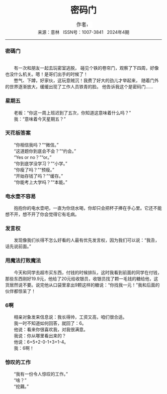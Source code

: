 # <center>密码门</center> 

<div align=center><img src="https://raw.githubusercontent.com/leaguecn/magazines/main/img_authors/%25d7%25f7%25d5%25df%25a3%25ba.jpg"></div> 

<center>来源：意林   ISSN号：1007-3841   2024年4期</center> 


* * *


### 密碼门

  
<br>　　有一次和朋友一起去玩密室逃脱， 碰见个铁的卷帘门，观察了下四周，好像也没什么机关。嗯！是哥们出手的时候了！  
　　憋气、下蹲，好家伙，这玩意贼沉！我费了好大的劲儿才举起来， 随着门外的世界逐渐放大，缓缓出现了工作人员铁青的脸。 他告诉我这个是密码门……

### 星期五

  
　　老板：“你这一周上班迟到了五次，你知道这意味着什么吗？”  
　　我：“意味着今天星期五？”

### 天花板答案

  
　　“你相信我吗？”“微信。”  
　　“这道题你到底会不会？”“约会。”  
　　“Yes or no？”“or。”  
　　“你到底学没学习？”“小学。”  
　　“你瘦了吗？”“预瘦。”  
　　“开始存钱了吗？”“缓存。”  
　　“你能考上大学吗？”“本能。”

### 电水壶不容易

  
　　抱抱你的电水壶吧，一直为你烧水喝，你却只会把杯子捧在手心里。它还不能想不开，想不开了你会觉得它有毛病。

### 发言权

  
　　发现像我们长得不怎么好看的人最有优先发言权，因为我们可以说：“我丑，话先说前面。”

### 用魔法打败魔法

  
　　今天和同学去超市买东西，付钱的时候排队，这时我看到前面的同学在付钱，那些东西刚好19.9元，他给了20元给收银员，收银员找了颗一毛钱的糖给他，这货居然说不要。说完他从口袋里拿出9颗这样的糖说：“你找我一元！”我和后面的伙伴都惊呆了！

### 6啊

  
　　相亲对象发来信息说：我长得帅，工资又高，咱们很合适。  
　　我一时不知道如何回答，就回了：6。  
　　他说：看来你很喜欢我，对我很满意。  
　　我说：你从哪里看出来的？  
　　他说：6=5+2-0-1+3+1-4。  
　　我：6啊！

### 惊叹的工作

  
　　“我有一份令人惊叹的工作。”  
　　“啥？”  
　　“挖藕。”